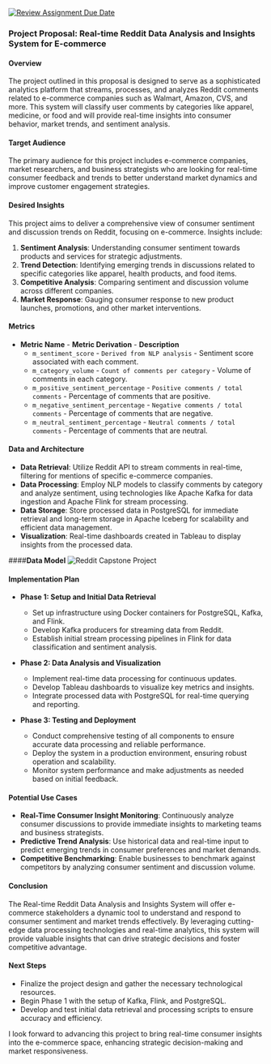 [![Review Assignment Due Date](https://classroom.github.com/assets/deadline-readme-button-24ddc0f5d75046c5622901739e7c5dd533143b0c8e959d652212380cedb1ea36.svg)](https://classroom.github.com/a/1lXY_Wlg)
### Project Proposal: Real-time Reddit Data Analysis and Insights System for E-commerce

#### Overview
The project outlined in this proposal is designed to serve as a sophisticated analytics platform that streams, processes, and analyzes Reddit comments related to e-commerce companies such as Walmart, Amazon, CVS, and more. This system will classify user comments by categories like apparel, medicine, or food and will provide real-time insights into consumer behavior, market trends, and sentiment analysis.

#### Target Audience
The primary audience for this project includes e-commerce companies, market researchers, and business strategists who are looking for real-time consumer feedback and trends to better understand market dynamics and improve customer engagement strategies.

#### Desired Insights
This project aims to deliver a comprehensive view of consumer sentiment and discussion trends on Reddit, focusing on e-commerce. Insights include:

1. **Sentiment Analysis**: Understanding consumer sentiment towards products and services for strategic adjustments.
2. **Trend Detection**: Identifying emerging trends in discussions related to specific categories like apparel, health products, and food items.
3. **Competitive Analysis**: Comparing sentiment and discussion volume across different companies.
4. **Market Response**: Gauging consumer response to new product launches, promotions, and other market interventions.

#### Metrics
- **Metric Name** - **Metric Derivation** - **Description**
  - `m_sentiment_score` - `Derived from NLP analysis` - Sentiment score associated with each comment.
  - `m_category_volume` - `Count of comments per category` - Volume of comments in each category.
  - `m_positive_sentiment_percentage` - `Positive comments / total comments` - Percentage of comments that are positive.
  - `m_negative_sentiment_percentage` - `Negative comments / total comments` - Percentage of comments that are negative.
  - `m_neutral_sentiment_percentage` - `Neutral comments / total comments` - Percentage of comments that are neutral.

#### Data and Architecture
- **Data Retrieval**: Utilize Reddit API to stream comments in real-time, filtering for mentions of specific e-commerce companies.
- **Data Processing**: Employ NLP models to classify comments by category and analyze sentiment, using technologies like Apache Kafka for data ingestion and Apache Flink for stream processing.
- **Data Storage**: Store processed data in PostgreSQL for immediate retrieval and long-term storage in Apache Iceberg for scalability and efficient data management.
- **Visualization**: Real-time dashboards created in Tableau to display insights from the processed data.

####**Data Model**
![Reddit Capstone Project](https://github.com/DataExpert-ZachWilson-V4/capstone-project-madhavbhatiasolo/assets/32282603/47d060d2-bff9-46fb-b800-0267543883b4)


#### Implementation Plan
- **Phase 1: Setup and Initial Data Retrieval**
  - Set up infrastructure using Docker containers for PostgreSQL, Kafka, and Flink.
  - Develop Kafka producers for streaming data from Reddit.
  - Establish initial stream processing pipelines in Flink for data classification and sentiment analysis.

- **Phase 2: Data Analysis and Visualization**
  - Implement real-time data processing for continuous updates.
  - Develop Tableau dashboards to visualize key metrics and insights.
  - Integrate processed data with PostgreSQL for real-time querying and reporting.

- **Phase 3: Testing and Deployment**
  - Conduct comprehensive testing of all components to ensure accurate data processing and reliable performance.
  - Deploy the system in a production environment, ensuring robust operation and scalability.
  - Monitor system performance and make adjustments as needed based on initial feedback.

#### Potential Use Cases
- **Real-Time Consumer Insight Monitoring**: Continuously analyze consumer discussions to provide immediate insights to marketing teams and business strategists.
- **Predictive Trend Analysis**: Use historical data and real-time input to predict emerging trends in consumer preferences and market demands.
- **Competitive Benchmarking**: Enable businesses to benchmark against competitors by analyzing consumer sentiment and discussion volume.

#### Conclusion
The Real-time Reddit Data Analysis and Insights System will offer e-commerce stakeholders a dynamic tool to understand and respond to consumer sentiment and market trends effectively. By leveraging cutting-edge data processing technologies and real-time analytics, this system will provide valuable insights that can drive strategic decisions and foster competitive advantage.

#### Next Steps
- Finalize the project design and gather the necessary technological resources.
- Begin Phase 1 with the setup of Kafka, Flink, and PostgreSQL.
- Develop and test initial data retrieval and processing scripts to ensure accuracy and efficiency.

I look forward to advancing this project to bring real-time consumer insights into the e-commerce space, enhancing strategic decision-making and market responsiveness.

